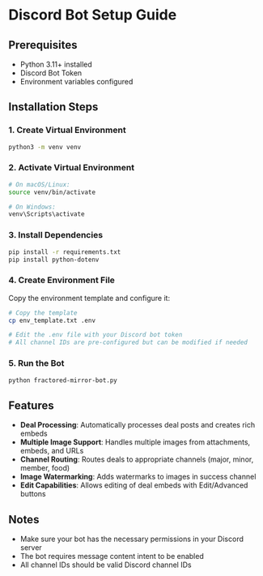 # Discord Bot Setup Guide

## Prerequisites
- Python 3.11+ installed
- Discord Bot Token
- Environment variables configured

## Installation Steps

### 1. Create Virtual Environment
```bash
python3 -m venv venv
```

### 2. Activate Virtual Environment
```bash
# On macOS/Linux:
source venv/bin/activate

# On Windows:
venv\Scripts\activate
```

### 3. Install Dependencies
```bash
pip install -r requirements.txt
pip install python-dotenv
```

### 4. Create Environment File
Copy the environment template and configure it:

```bash
# Copy the template
cp env_template.txt .env

# Edit the .env file with your Discord bot token
# All channel IDs are pre-configured but can be modified if needed
```

### 5. Run the Bot
```bash
python fractored-mirror-bot.py
```

## Features
- **Deal Processing**: Automatically processes deal posts and creates rich embeds
- **Multiple Image Support**: Handles multiple images from attachments, embeds, and URLs
- **Channel Routing**: Routes deals to appropriate channels (major, minor, member, food)
- **Image Watermarking**: Adds watermarks to images in success channel
- **Edit Capabilities**: Allows editing of deal embeds with Edit/Advanced buttons

## Notes
- Make sure your bot has the necessary permissions in your Discord server
- The bot requires message content intent to be enabled
- All channel IDs should be valid Discord channel IDs 